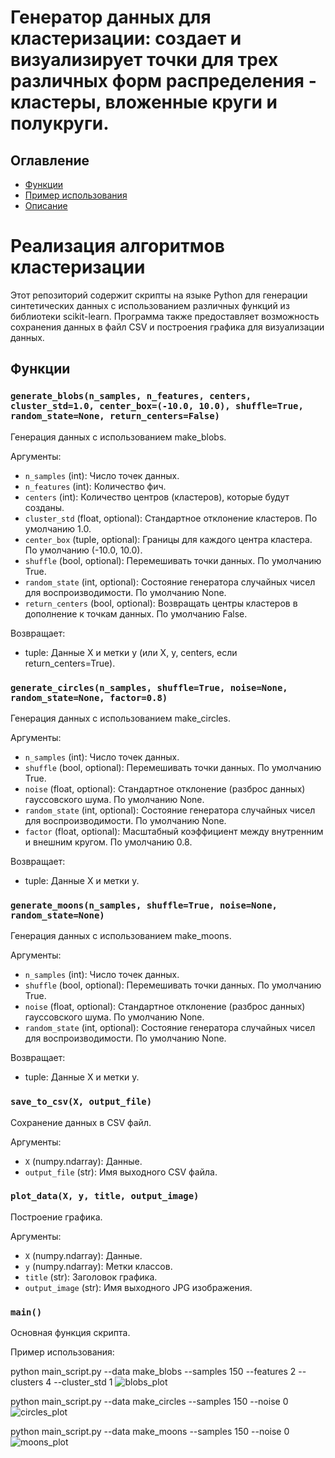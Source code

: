 # Генератор данных для кластеризации: создает и визуализирует точки для трех различных форм распределения - кластеры, вложенные круги и полукруги.


## Оглавление

- [Функции](#functions)
- [Пример использования](#usage)
- [Описание](#description)

# Реализация алгоритмов кластеризации <a name="description"></a>

Этот репозиторий содержит скрипты на языке Python для генерации синтетических данных с использованием различных функций из библиотеки scikit-learn. Программа также предоставляет возможность сохранения данных в файл CSV и построения графика для визуализации данных.


## Функции <a name="functions"></a>

### `generate_blobs(n_samples, n_features, centers, cluster_std=1.0, center_box=(-10.0, 10.0), shuffle=True, random_state=None, return_centers=False)`

Генерация данных с использованием make_blobs.

Аргументы:
- `n_samples` (int): Число точек данных.
- `n_features` (int): Количество фич.
- `centers` (int): Количество центров (кластеров), которые будут созданы.
- `cluster_std` (float, optional): Стандартное отклонение кластеров. По умолчанию 1.0.
- `center_box` (tuple, optional): Границы для каждого центра кластера. По умолчанию (-10.0, 10.0).
- `shuffle` (bool, optional): Перемешивать точки данных. По умолчанию True.
- `random_state` (int, optional): Состояние генератора случайных чисел для воспроизводимости. По умолчанию None.
- `return_centers` (bool, optional): Возвращать центры кластеров в дополнение к точкам данных. По умолчанию False.

Возвращает:
- tuple: Данные X и метки y (или X, y, centers, если return_centers=True).

### `generate_circles(n_samples, shuffle=True, noise=None, random_state=None, factor=0.8)`

Генерация данных с использованием make_circles.

Аргументы:
- `n_samples` (int): Число точек данных.
- `shuffle` (bool, optional): Перемешивать точки данных. По умолчанию True.
- `noise` (float, optional): Стандартное отклонение (разброс данных) гауссовского шума. По умолчанию None.
- `random_state` (int, optional): Состояние генератора случайных чисел для воспроизводимости. По умолчанию None.
- `factor` (float, optional): Масштабный коэффициент между внутренним и внешним кругом. По умолчанию 0.8.

Возвращает:
- tuple: Данные X и метки y.

### `generate_moons(n_samples, shuffle=True, noise=None, random_state=None)`

Генерация данных с использованием make_moons.

Аргументы:
- `n_samples` (int): Число точек данных.
- `shuffle` (bool, optional): Перемешивать точки данных. По умолчанию True.
- `noise` (float, optional): Стандартное отклонение (разброс данных) гауссовского шума. По умолчанию None.
- `random_state` (int, optional): Состояние генератора случайных чисел для воспроизводимости. По умолчанию None.

Возвращает:
- tuple: Данные X и метки y.

### `save_to_csv(X, output_file)`

Сохранение данных в CSV файл.

Аргументы:
- `X` (numpy.ndarray): Данные.
- `output_file` (str): Имя выходного CSV файла.

### `plot_data(X, y, title, output_image)`

Построение графика.

Аргументы:
- `X` (numpy.ndarray): Данные.
- `y` (numpy.ndarray): Метки классов.
- `title` (str): Заголовок графика.
- `output_image` (str): Имя выходного JPG изображения.

### `main()`

Основная функция скрипта.

Пример использования: <a name="usage"></a>


python main_script.py --data make_blobs  --samples 150 --features 2 --clusters 4 --cluster_std 1
![blobs_plot](https://github.com/Nikita-Komintsev/Clustering-Data-Generator/assets/70846416/cc1ebb7d-0e0e-4a5f-a6ef-0c03eb008726)

python main_script.py --data make_circles --samples 150 --noise 0
![circles_plot](https://github.com/Nikita-Komintsev/Clustering-Data-Generator/assets/70846416/ec330a47-bd21-4625-b0f6-0c3f5011c8e7)

python main_script.py --data make_moons --samples 150 --noise 0
![moons_plot](https://github.com/Nikita-Komintsev/Clustering-Data-Generator/assets/70846416/48bf868c-2281-4eff-b7ae-a7c81cdceadd)
